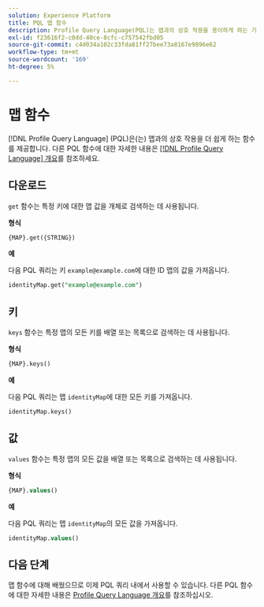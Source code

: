 ```yaml
---
solution: Experience Platform
title: PQL 맵 함수
description: Profile Query Language(PQL)는 맵과의 상호 작용을 용이하게 하는 기능을 제공합니다.
exl-id: f23616f2-c0dd-40ce-8cfc-c757542fbd05
source-git-commit: c4d034a102c33fda81ff27bee73a8167e9896e62
workflow-type: tm+mt
source-wordcount: '169'
ht-degree: 5%

---
```


# 맵 함수

[!DNL Profile Query Language] (PQL)은(는) 맵과의 상호 작용을 더 쉽게 하는 함수를 제공합니다. 다른 PQL 함수에 대한 자세한 내용은 [[!DNL Profile Query Language] 개요](./overview.md)를 참조하세요.

## 다운로드

`get` 함수는 특정 키에 대한 맵 값을 개체로 검색하는 데 사용됩니다.

**형식**

```sql
{MAP}.get({STRING})
```

**예**

다음 PQL 쿼리는 키 `example@example.com`에 대한 ID 맵의 값을 가져옵니다.

```sql
identityMap.get("example@example.com")
```

## 키

`keys` 함수는 특정 맵의 모든 키를 배열 또는 목록으로 검색하는 데 사용됩니다.

**형식**

```sql
{MAP}.keys()
```

**예**

다음 PQL 쿼리는 맵 `identityMap`에 대한 모든 키를 가져옵니다.

```sql
identityMap.keys()
```

## 값

`values` 함수는 특정 맵의 모든 값을 배열 또는 목록으로 검색하는 데 사용됩니다.

**형식**

```sql
{MAP}.values()
```

**예**

다음 PQL 쿼리는 맵 `identityMap`의 모든 값을 가져옵니다.

```sql
identityMap.values()
```

## 다음 단계

맵 함수에 대해 배웠으므로 이제 PQL 쿼리 내에서 사용할 수 있습니다. 다른 PQL 함수에 대한 자세한 내용은 [Profile Query Language 개요](./overview.md)를 참조하십시오.
